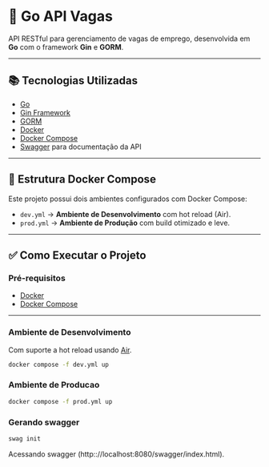 ﻿# 🚀 Go API Vagas

API RESTful para gerenciamento de vagas de emprego, desenvolvida em **Go** com o framework **Gin** e **GORM**.

---

## 📚 Tecnologias Utilizadas

- [Go](https://go.dev/)
- [Gin Framework](https://gin-gonic.com/)
- [GORM](https://gorm.io/)
- [Docker](https://www.docker.com/)
- [Docker Compose](https://docs.docker.com/compose/)
- [Swagger](https://swagger.io/) para documentação da API

---

## 📂 Estrutura Docker Compose

Este projeto possui dois ambientes configurados com Docker Compose:

- `dev.yml` → **Ambiente de Desenvolvimento** com hot reload (Air).
- `prod.yml` → **Ambiente de Produção** com build otimizado e leve.

---

## ✅ Como Executar o Projeto

### Pré-requisitos

- [Docker](https://www.docker.com/get-started)
- [Docker Compose](https://docs.docker.com/compose/)

---

### Ambiente de Desenvolvimento

Com suporte a hot reload usando [Air](https://github.com/cosmtrek/air).

```bash
docker compose -f dev.yml up

```

### Ambiente de Producao


```bash
docker compose -f prod.yml up
```

### Gerando swagger

```bash
swag init
```
Acessando swagger (http:://localhost:8080/swagger/index.html).